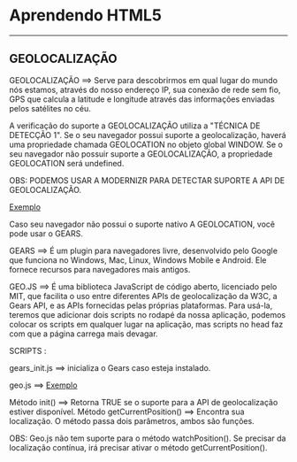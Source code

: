 Aprendendo HTML5
===================
----------
GEOLOCALIZAÇÃO
-------------
GEOLOCALIZAÇÃO ==> Serve para descobrirmos em qual lugar do mundo nós estamos, através do nosso endereço IP, sua conexão de rede sem fio, GPS que calcula a latitude e longitude através das informações enviadas pelos satélites no céu.

A verificação  do suporte a GEOLOCALIZAÇÃO utiliza a "TÉCNICA DE DETECÇÃO 1". Se o seu navegador  possui suporte a geolocalização, haverá uma propriedade chamada GEOLOCATION no objeto global WINDOW. Se o seu navegador não possuir suporte a GEOLOCALIZAÇÃO, a propriedade GEOLOCATION será undefined.

OBS: PODEMOS USAR A MODERNIZR PARA DETECTAR SUPORTE A API DE GEOLOCALIZAÇÃO.

[Exemplo](https://codepen.io/JeffersonBraga/pen/OjjNGv) 

Caso seu navegador não possui o suporte nativo A GEOLOCATION, você pode usar o GEARS.

GEARS ==> É um plugin para navegadores livre, desenvolvido pelo Google que funciona no Windows, Mac, Linux, Windows Mobile e Android. Ele fornece recursos para  navegadores mais antigos.

GEO.JS ==> É uma biblioteca JavaScript de código aberto, licenciado pelo MIT, que facilita o uso  entre diferentes APIs de geolocalização da W3C, a Gears API, e as APIs fornecidas pelas próprias plataformas.
Para usá-la, teremos que adicionar dois scripts no rodapé da nossa aplicação, podemos colocar os scripts em qualquer lugar na aplicação, mas scripts no head faz com que a página carrega mais devagar.

  SCRIPTS :
           
   gears_init.js ==> inicializa o Gears caso esteja instalado.
           
   geo.js ==>
   [Exemplo](https://codepen.io/JeffersonBraga/pen/vJJGqZ) 
         


  Método init()               ==> Retorna TRUE se o suporte para a API de geolocalização estiver disponível.
 Método getCurrentPosition() ==> Encontra sua localização. O método passa dois parâmetros, ambos são funções.

 OBS: Geo.js não tem suporte para o método watchPosition(). Se precisar da localização contínua, irá precisar ativar o método getCurrentPosition().
 